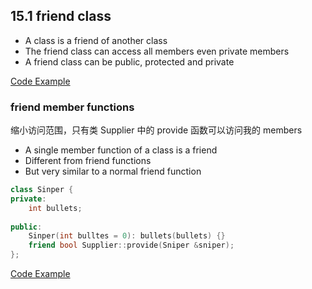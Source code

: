 ## 15.1 friend class

- A class is a friend of another class
- The friend class can access all members even private members
- A friend class can be public, protected and private

[Code Example](../../suet/chapter15/friend.cpp)


### friend member functions

缩小访问范围，只有类 Supplier 中的 provide 函数可以访问我的 members

- A single member function of a class is a friend
- Different from friend functions
- But very similar to a normal friend function

```c++
class Sinper {
private:
    int bullets;
   
public:
    Sinper(int bulltes = 0): bullets(bullets) {}
    friend bool Supplier::provide(Sniper &sniper);
};
```
[Code Example](../../suet/chapter15/friend2.cpp)
